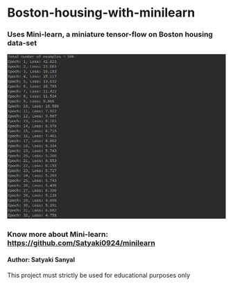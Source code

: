 # Boston-housing-with-minilearn
### Uses Mini-learn, a miniature tensor-flow on Boston housing data-set

![Terminal screen](https://github.com/Satyaki0924/boston-housing-with-minilearn/blob/master/res/screenminiflow.png?raw=true "Terminal")

### Know more about Mini-learn: https://github.com/Satyaki0924/minilearn
#### Author: Satyaki Sanyal
This project must strictly be used for educational purposes only
